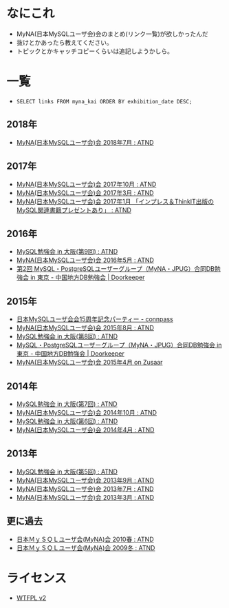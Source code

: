 # なにこれ

* MyNA(日本MySQLユーザ会)会のまとめ(リンク一覧)が欲しかったんだ
* 抜けとかあったら教えてください。
* トピックとかキャッチコピーくらいは追記しようかしら。

# 一覧

* `SELECT links FROM myna_kai ORDER BY exhibition_date DESC;`

## 2018年

* [MyNA(日本MySQLユーザ会)会 2018年7月 : ATND](https://atnd.org/events/98422)

## 2017年

* [MyNA(日本MySQLユーザ会)会 2017年10月 : ATND](https://atnd.org/events/91275)
* [MyNA(日本MySQLユーザ会)会 2017年3月 : ATND](https://atnd.org/events/86380)
* [MyNA(日本MySQLユーザ会)会 2017年1月 「インプレス＆ThinkIT出版のMySQL関連書籍プレゼントあり」 : ATND](https://atnd.org/events/84761)

## 2016年

* [MySQL勉強会 in 大阪(第9回) : ATND](https://atnd.org/events/82628)
* [MyNA(日本MySQLユーザ会)会 2016年5月 : ATND](https://atnd.org/events/77057)
* [第2回 MySQL・PostgreSQLユーザーグループ（MyNA・JPUG）合同DB勉強会 in 東京 - 中国地方DB勉強会 | Doorkeeper](https://dbstudychugoku.doorkeeper.jp/events/37635)

## 2015年

* [日本MySQLユーザ会会15周年記念パーティー - connpass](http://connpass.com/event/21179/)
* [MyNA(日本MySQLユーザ会)会 2015年8月 : ATND](https://atnd.org/events/68323)
* [MySQL勉強会 in 大阪(第8回) : ATND](https://atnd.org/events/66683)
* [MySQL・PostgreSQLユーザーグループ（MyNA・JPUG）合同DB勉強会 in 東京 - 中国地方DB勉強会 | Doorkeeper](https://dbstudychugoku.doorkeeper.jp/events/25804)
* [MyNA(日本MySQLユーザ会)会 2015年4月 on Zusaar](http://www.zusaar.com/event/13957004)

## 2014年

* [MySQL勉強会 in 大阪(第7回) : ATND](https://atnd.org/events/57326)
* [MyNA(日本MySQLユーザ会)会 2014年10月 : ATND](https://atnd.org/events/57094)
* [MySQL勉強会 in 大阪(第6回) : ATND](https://atnd.org/events/49005)
* [MyNA(日本MySQLユーザ会)会 2014年4月 : ATND](https://atnd.org/events/48639)

## 2013年

* [MySQL勉強会 in 大阪(第5回) : ATND](https://atnd.org/events/44157)
* [MyNA(日本MySQLユーザ会)会 2013年9月 : ATND](https://atnd.org/events/43746)
* [MyNA(日本MySQLユーザ会)会 2013年7月 : ATND](https://atnd.org/events/40892)
* [MyNA(日本MySQLユーザ会)会 2013年3月 : ATND](https://atnd.org/events/37387)

## 更に過去

* [日本ＭｙＳＱＬユーザ会(MyNA)会 2010春 : ATND](https://atnd.org/events/3918)
* [日本ＭｙＳＱＬユーザ会(MyNA)会 2009冬 : ATND](https://atnd.org/events/2512)

# ライセンス

* [WTFPL v2](http://www.wtfpl.net/txt/copying/)
